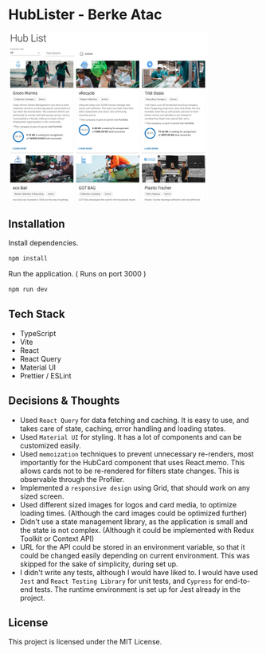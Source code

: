# HubLister - Berke Atac

<img src="screenshots/img1.jpg" alt="Screenshot from application" style="width: 400px;"/>

## Installation

Install dependencies.

```bash
npm install
```

Run the application. ( Runs on port 3000 )

```bash
npm run dev
```

## Tech Stack

- TypeScript
- Vite
- React
- React Query
- Material UI
- Prettier / ESLint

## Decisions & Thoughts

- Used `React Query` for data fetching and caching. It is easy to use, and takes care of state, caching, error handling and loading states.
- Used `Material UI` for styling. It has a lot of components and can be customized easily.
- Used `memoization` techniques to prevent unnecessary re-renders, most importantly for the HubCard component that uses React.memo. This allows cards not to be re-rendered for filters state changes. This is observable through the Profiler.
- Implemented a `responsive design` using Grid, that should work on any sized screen.
- Used different sized images for logos and card media, to optimize loading times. (Although the card images could be optimized further)
- Didn't use a state management library, as the application is small and the state is not complex. (Although it could be implemented with Redux Toolkit or Context API)
- URL for the API could be stored in an environment variable, so that it could be changed easily depending on current environment. This was skipped for the sake of simplicity, during set up.
- I didn't write any tests, although I would have liked to. I would have used `Jest` and `React Testing Library` for unit tests, and `Cypress` for end-to-end tests. The runtime environment is set up for Jest already in the project.

## License

This project is licensed under the MIT License.
